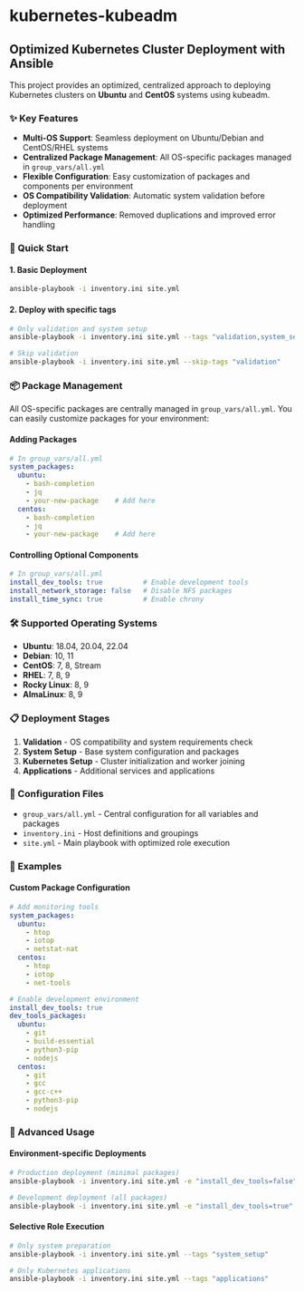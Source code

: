 # kubernetes-kubeadm

## Optimized Kubernetes Cluster Deployment with Ansible

This project provides an optimized, centralized approach to deploying Kubernetes clusters on **Ubuntu** and **CentOS** systems using kubeadm.

### ✨ Key Features

- **Multi-OS Support**: Seamless deployment on Ubuntu/Debian and CentOS/RHEL systems
- **Centralized Package Management**: All OS-specific packages managed in `group_vars/all.yml`
- **Flexible Configuration**: Easy customization of packages and components per environment
- **OS Compatibility Validation**: Automatic system validation before deployment
- **Optimized Performance**: Removed duplications and improved error handling

### 🚀 Quick Start

#### 1. Basic Deployment
```bash
ansible-playbook -i inventory.ini site.yml
```

#### 2. Deploy with specific tags
```bash
# Only validation and system setup
ansible-playbook -i inventory.ini site.yml --tags "validation,system_setup"

# Skip validation
ansible-playbook -i inventory.ini site.yml --skip-tags "validation"
```

### 📦 Package Management

All OS-specific packages are centrally managed in `group_vars/all.yml`. You can easily customize packages for your environment:

#### Adding Packages
```yaml
# In group_vars/all.yml
system_packages:
  ubuntu:
    - bash-completion
    - jq
    - your-new-package    # Add here
  centos:
    - bash-completion
    - jq  
    - your-new-package    # Add here
```

#### Controlling Optional Components
```yaml
# In group_vars/all.yml
install_dev_tools: true          # Enable development tools
install_network_storage: false   # Disable NFS packages
install_time_sync: true          # Enable chrony
```

### 🛠 Supported Operating Systems

- **Ubuntu**: 18.04, 20.04, 22.04
- **Debian**: 10, 11
- **CentOS**: 7, 8, Stream
- **RHEL**: 7, 8, 9
- **Rocky Linux**: 8, 9
- **AlmaLinux**: 8, 9

### 📋 Deployment Stages

1. **Validation** - OS compatibility and system requirements check
2. **System Setup** - Base system configuration and packages
3. **Kubernetes Setup** - Cluster initialization and worker joining
4. **Applications** - Additional services and applications

### 🔧 Configuration Files

- `group_vars/all.yml` - Central configuration for all variables and packages
- `inventory.ini` - Host definitions and groupings
- `site.yml` - Main playbook with optimized role execution

### 📝 Examples

#### Custom Package Configuration
```yaml
# Add monitoring tools
system_packages:
  ubuntu:
    - htop
    - iotop
    - netstat-nat
  centos:
    - htop
    - iotop
    - net-tools

# Enable development environment
install_dev_tools: true
dev_tools_packages:
  ubuntu:
    - git
    - build-essential
    - python3-pip
    - nodejs
  centos:
    - git
    - gcc
    - gcc-c++
    - python3-pip
    - nodejs
```

### 🎯 Advanced Usage

#### Environment-specific Deployments
```bash
# Production deployment (minimal packages)
ansible-playbook -i inventory.ini site.yml -e "install_dev_tools=false"

# Development deployment (all packages)
ansible-playbook -i inventory.ini site.yml -e "install_dev_tools=true"
```

#### Selective Role Execution
```bash
# Only system preparation
ansible-playbook -i inventory.ini site.yml --tags "system_setup"

# Only Kubernetes applications
ansible-playbook -i inventory.ini site.yml --tags "applications"
```